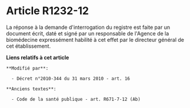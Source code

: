 # Article R1232-12

La réponse à la demande d'interrogation du registre est faite par un document écrit, daté et signé par un responsable de
l'Agence de la biomédecine expressément habilité à cet effet par le directeur général de cet établissement.

**Liens relatifs à cet article**

	**Modifié par**:

	  - Décret n°2010-344 du 31 mars 2010 - art. 16

	**Anciens textes**:

	  - Code de la santé publique - art. R671-7-12 (Ab)
